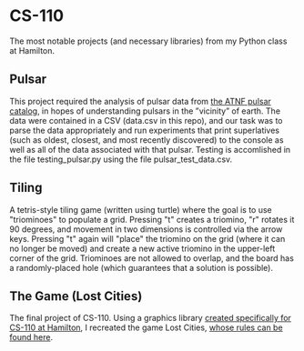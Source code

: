# CS-110
The most notable projects (and necessary libraries) from my Python class at Hamilton.

## Pulsar
This project required the analysis of pulsar data from [the ATNF pulsar catalog](https://www.atnf.csiro.au), in
hopes of understanding pulsars in the ”vicinity” of earth. The data were contained in a CSV (data.csv in this repo), and our task was to parse the data appropriately and run experiments that print superlatives (such as oldest, closest, and most recently discovered) to the console as well as all of the data associated with that pulsar. Testing is accomlished in the file testing_pulsar.py using the file pulsar_test_data.csv.

## Tiling
A tetris-style tiling game (written using turtle) where the goal is to use "triominoes" to populate a grid. Pressing "t" creates a triomino, "r" rotates it 90 degrees, and movement in two dimensions is controlled via the arrow keys. Pressing "t" again will "place" the triomino on the grid (where it can no longer be moved) and create a new active triomino in the upper-left corner of the grid. Triominoes are not allowed to overlap, and the board has a randomly-placed hole (which guarantees that a solution is possible).

## The Game (Lost Cities)
The final project of CS-110. Using a graphics library [created specifically for CS-110 at Hamilton](https://github.com/matthewjenkins97/CS110-Graphics), I recreated the game Lost Cities, [whose rules can be found here](https://cdn.1j1ju.com/medias/c8/66/47-lost-cities-rulebook.pdf).
